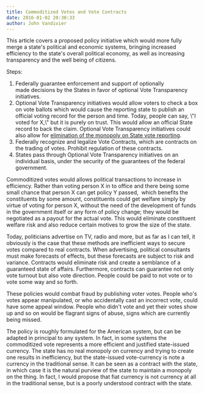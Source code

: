 ```yaml
---
title: Commoditized Votes and Vote Contracts
date: 2016-01-02 20:30:33
author: John Vandivier
---
```




This article covers a proposed policy initiative which would more fully merge a state's political and economic systems, bringing increased efficiency to the state's overall political economy, as well as increasing transparency and the well being of citizens.

Steps:
<ol>
	<li>Federally guarantee enforcement and support of optionally made decisions by the States in favor of optional Vote Transparency initiatives.</li>
	<li>Optional Vote Transparency initiatives would allow voters to check a box on vote ballots which would cause the reporting state to publish an official voting record for the person and time. Today, people can say, \"I voted for X,\" but it is purely on trust. This would allow an official State record to back the claim. Optional Vote Transparency initiatives could also allow for <a href=\"http://www.infowars.com/transparent-vote-countering-the-establishments-monopoly-on-vote-reporting/\">elimination of the monopoly on State vote reporting</a>.</li>
	<li>Federally recognize and legalize Vote Contracts, which are contracts on the trading of votes. Prohibit regulation of these contracts.</li>
	<li>States pass through Optional Vote Transparency initiatives on an individual basis, under the security of the guarantees of the federal government.</li>
</ol>
Commoditized votes would allows political transactions to increase in efficiency. Rather than voting person X in to office and there being some small chance that person X can get policy Y passed,  which benefits the constituents by some amount, constituents could get welfare simply by virtue of voting for person X, without the need of the development of funds in the government itself or any form of policy change; they would be negotiated as a payout for the actual vote. This would eliminate constituent welfare risk and also reduce certain motives to grow the size of the state.

Today, politicians advertise on TV, radio and more, but as far as I can tell, it obviously is the case that these methods are inefficient ways to secure votes compared to real contracts. When advertising, political consultants must make forecasts of effects, but these forecasts are subject to risk and variance. Contracts would eliminate risk and create a semblance of a guaranteed state of affairs. Furthermore, contracts can guarantee not only vote turnout but also vote direction. People could be paid to not vote or to vote some way and so forth.

These policies would combat fraud by publishing voter votes. People who's votes appear manipulated, or who accidentally cast an incorrect vote, could have some appeal window. People who didn't vote and yet their votes show up and so on would be flagrant signs of abuse, signs which are currently being missed.

The policy is roughly formulated for the American system, but can be adapted in principal to any system. In fact, in some systems the commoditized vote represents a more efficient and justified state-issued currency. The state has no real monopoly on currency and trying to create one results in inefficiency, but the state-issued vote-currency is note a currency in the traditional sense. It can be seen as a contract with the state, in which case it is the natural purview of the state to maintain a monopoly on the thing. In fact, I would propose that fiat currency is not currency at all in the traditional sense, but is a poorly understood contract with the state.